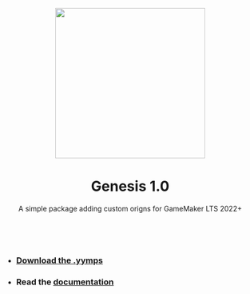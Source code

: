 <p align="center"><img src="https://raw.githubusercontent.com/sofycodes/consoleMe/main/icon.png" style="display:block; margin:auto; width:300px"></p>
<h1 align="center">Genesis 1.0</h1>

<p align="center">A simple package adding custom origns for GameMaker LTS 2022+</p>

&nbsp;

&nbsp;

- ### [Download the .yymps](https://github.com/sofycat/Genesis/releases/)
- ### Read the [documentation](https://github.com/sofycat/Genesis)
